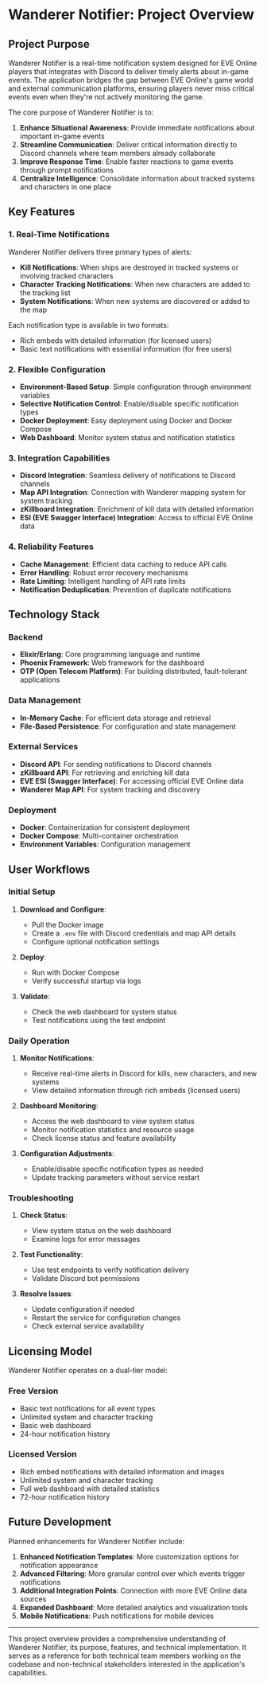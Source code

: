 # Wanderer Notifier: Project Overview

## Project Purpose

Wanderer Notifier is a real-time notification system designed for EVE Online players that integrates with Discord to deliver timely alerts about in-game events. The application bridges the gap between EVE Online's game world and external communication platforms, ensuring players never miss critical events even when they're not actively monitoring the game.

The core purpose of Wanderer Notifier is to:

1. **Enhance Situational Awareness**: Provide immediate notifications about important in-game events
2. **Streamline Communication**: Deliver critical information directly to Discord channels where team members already collaborate
3. **Improve Response Time**: Enable faster reactions to game events through prompt notifications
4. **Centralize Intelligence**: Consolidate information about tracked systems and characters in one place

## Key Features

### 1. Real-Time Notifications

Wanderer Notifier delivers three primary types of alerts:

- **Kill Notifications**: When ships are destroyed in tracked systems or involving tracked characters
- **Character Tracking Notifications**: When new characters are added to the tracking list
- **System Notifications**: When new systems are discovered or added to the map

Each notification type is available in two formats:
- Rich embeds with detailed information (for licensed users)
- Basic text notifications with essential information (for free users)

### 2. Flexible Configuration

- **Environment-Based Setup**: Simple configuration through environment variables
- **Selective Notification Control**: Enable/disable specific notification types
- **Docker Deployment**: Easy deployment using Docker and Docker Compose
- **Web Dashboard**: Monitor system status and notification statistics

### 3. Integration Capabilities

- **Discord Integration**: Seamless delivery of notifications to Discord channels
- **Map API Integration**: Connection with Wanderer mapping system for system tracking
- **zKillboard Integration**: Enrichment of kill data with detailed information
- **ESI (EVE Swagger Interface) Integration**: Access to official EVE Online data

### 4. Reliability Features

- **Cache Management**: Efficient data caching to reduce API calls
- **Error Handling**: Robust error recovery mechanisms
- **Rate Limiting**: Intelligent handling of API rate limits
- **Notification Deduplication**: Prevention of duplicate notifications

## Technology Stack

### Backend

- **Elixir/Erlang**: Core programming language and runtime
- **Phoenix Framework**: Web framework for the dashboard
- **OTP (Open Telecom Platform)**: For building distributed, fault-tolerant applications

### Data Management

- **In-Memory Cache**: For efficient data storage and retrieval
- **File-Based Persistence**: For configuration and state management

### External Services

- **Discord API**: For sending notifications to Discord channels
- **zKillboard API**: For retrieving and enriching kill data
- **EVE ESI (Swagger Interface)**: For accessing official EVE Online data
- **Wanderer Map API**: For system tracking and discovery

### Deployment

- **Docker**: Containerization for consistent deployment
- **Docker Compose**: Multi-container orchestration
- **Environment Variables**: Configuration management

## User Workflows

### Initial Setup

1. **Download and Configure**:
   - Pull the Docker image
   - Create a `.env` file with Discord credentials and map API details
   - Configure optional notification settings

2. **Deploy**:
   - Run with Docker Compose
   - Verify successful startup via logs

3. **Validate**:
   - Check the web dashboard for system status
   - Test notifications using the test endpoint

### Daily Operation

1. **Monitor Notifications**:
   - Receive real-time alerts in Discord for kills, new characters, and new systems
   - View detailed information through rich embeds (licensed users)

2. **Dashboard Monitoring**:
   - Access the web dashboard to view system status
   - Monitor notification statistics and resource usage
   - Check license status and feature availability

3. **Configuration Adjustments**:
   - Enable/disable specific notification types as needed
   - Update tracking parameters without service restart

### Troubleshooting

1. **Check Status**:
   - View system status on the web dashboard
   - Examine logs for error messages

2. **Test Functionality**:
   - Use test endpoints to verify notification delivery
   - Validate Discord bot permissions

3. **Resolve Issues**:
   - Update configuration if needed
   - Restart the service for configuration changes
   - Check external service availability

## Licensing Model

Wanderer Notifier operates on a dual-tier model:

### Free Version
- Basic text notifications for all event types
- Unlimited system and character tracking
- Basic web dashboard
- 24-hour notification history

### Licensed Version
- Rich embed notifications with detailed information and images
- Unlimited system and character tracking
- Full web dashboard with detailed statistics
- 72-hour notification history

## Future Development

Planned enhancements for Wanderer Notifier include:

1. **Enhanced Notification Templates**: More customization options for notification appearance
2. **Advanced Filtering**: More granular control over which events trigger notifications
3. **Additional Integration Points**: Connection with more EVE Online data sources
4. **Expanded Dashboard**: More detailed analytics and visualization tools
5. **Mobile Notifications**: Push notifications for mobile devices

---

This project overview provides a comprehensive understanding of Wanderer Notifier, its purpose, features, and technical implementation. It serves as a reference for both technical team members working on the codebase and non-technical stakeholders interested in the application's capabilities. 